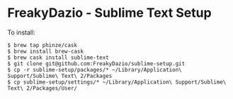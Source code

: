 # FreakyDazio - Sublime Text Setup

To install:

    $ brew tap phinze/cask
    $ brew install brew-cask
    $ brew cask install sublime-text
    $ git clone git@github.com:FreakyDazio/sublime-setup.git
    $ cp -r sublime-setup/packages/* ~/Library/Application\ Support/Sublime\ Text\ 2/Packages
    $ cp sublime-setup/settings/* ~/Library/Application\ Support/Sublime\ Text\ 2/Packages/User/
